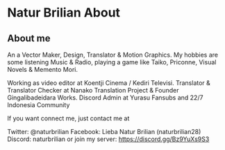 # Natur Brilian About
## About me

An a Vector Maker, Design, Translator & Motion Graphics. My hobbies are some listening Music & Radio, playing a game like Taiko, Priconne, Visual Novels & Memento Mori.

Working as video editor at Koentji Cinema / Kediri Televisi. Translator & Translator Checker at Nanako Translation Project & Founder Gingalibadeidara Works. Discord Admin at Yurasu Fansubs and 22/7 Indonesia Community

If you want connect me, just contact me at

Twitter: @naturbrilian
Facebook: Lieba Natur Brilian (naturbrilian28)
Discord: naturbrilian or join my server: https://discord.gg/Bz9YuXs9S3
